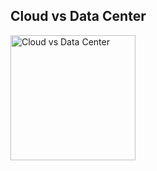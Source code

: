 ## Cloud vs Data Center

<img src="https://github.com/tahayucegokk/Cloud-Computing-GCP/assets/77504139/b5770abc-8b75-48cf-8280-83449e2bba2b" alt="Cloud vs Data Center" style="width:200px;"/>
